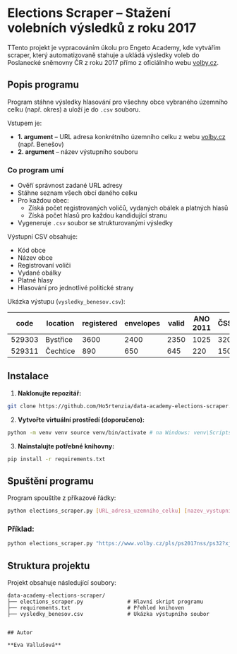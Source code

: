 # Elections Scraper – Stažení volebních výsledků z roku 2017

TTento projekt je vypracováním úkolu pro Engeto Academy, kde vytvářím scraper, který automatizovaně stahuje a ukládá výsledky voleb do Poslanecké sněmovny ČR z roku 2017 přímo z oficiálního webu [volby.cz](https://www.volby.cz).

## Popis programu

Program stáhne výsledky hlasování pro všechny obce vybraného územního celku (např. okres) a uloží je do `.csv` souboru.

Vstupem je:
- **1. argument** – URL adresa konkrétního územního celku z webu [volby.cz](https://www.volby.cz/pls/ps2017nss/ps3?xjazyk=CZ) (např. Benešov) 
- **2. argument** – název výstupního souboru


### Co program umí

- Ověří správnost zadané URL adresy
- Stáhne seznam všech obcí daného celku
- Pro každou obec:
  - Získá počet registrovaných voličů, vydaných obálek a platných hlasů
  - Získá počet hlasů pro každou kandidující stranu
- Vygeneruje `.csv` soubor se strukturovanými výsledky

Výstupní CSV obsahuje:
- Kód obce
- Název obce
- Registrovaní voliči
- Vydané obálky
- Platné hlasy
- Hlasování pro jednotlivé politické strany

Ukázka výstupu (`vysledky_benesov.csv`):

| code   | location        | registered | envelopes | valid | ANO 2011 | ČSSD | ODS | ... |
|--------|------------------|------------|-----------|-------|----------|------|-----|-----|
| 529303 | Bystřice         | 3600       | 2400      | 2350  | 1025     | 320  | 450 | ... |
| 529311 | Čechtice         | 890        | 650       | 645   | 220      | 150  | 115 | ... |

## Instalace

1. **Naklonujte repozitář:**

```bash
git clone https://github.com/Ho5rtenzia/data-academy-elections-scraper.git cd data-academy-elections-scraper
```

2. **Vytvořte virtuální prostředí (doporučeno):**
```bash
python -m venv venv source venv/bin/activate # na Windows: venv\Scripts\activate
```

3. **Nainstalujte potřebné knihovny:**
```bash
pip install -r requirements.txt
```

## Spuštění programu

Program spouštíte z příkazové řádky:
```bash
python elections_scraper.py [URL_adresa_uzemniho_celku] [nazev_vystupniho_csv]
```

### Příklad:
```bash
python elections_scraper.py "https://www.volby.cz/pls/ps2017nss/ps32?xjazyk=CZ&xkraj=2&xnumnuts=2101" "vysledky_benesov.csv"
```

## Struktura projektu
Projekt obsahuje následující soubory:

```
data-academy-elections-scraper/
├── elections_scraper.py              # Hlavní skript programu
├── requirements.txt                  # Přehled knihoven
├── vysledky_benesov.csv              # Ukázka výstupního soubor


## Autor

**Eva Vallušová**  




